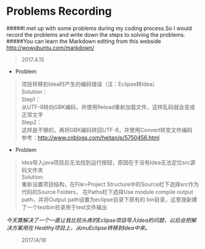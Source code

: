 Problems Recording
=====
#####I met up with some problems during my coding process.So I would record the problems and write down the steps to solving the problems.  
#####You can learn the Markdown editing from this webside <http://wowubuntu.com/markdown/>  
>2017.4.15  
* Problem  
>项目转移到Idea时产生的编码错误（注：Eclipse转Idea）  
Solution：  
Step1：  
从UTF-8转向GBK编码，并使用Reload重新加载文件，这样乱码就会变成正常文字  
Step2：  
这样是不够的，再将GBK编码转回UTF-8，并使用Convert转变文件编码  
参考：<http://www.cnblogs.com/heitan/p/5750456.html>  
* Problem  
>Idea导入java项目后无法找到运行按钮，原因在于没有Idea无法定位src源码文件夹  
Solution:  
重新设置项目结构，在File>Project Structure中的Source栏下选择src作为代码的Source Folders，
在Paths栏下选择Use module compile output path，并将Output path设置为eclipse目录下原有的
bin目录，这里我新建了一个testbin目录用于test文件输出  

_今天算解决了一个一直让我比较头疼的Eclipse项目导入Idea的问题，以后会把解决方案用在
Healthy项目上，从muEclipse转移到Idea中来。_   
 
>2017/4/16  








